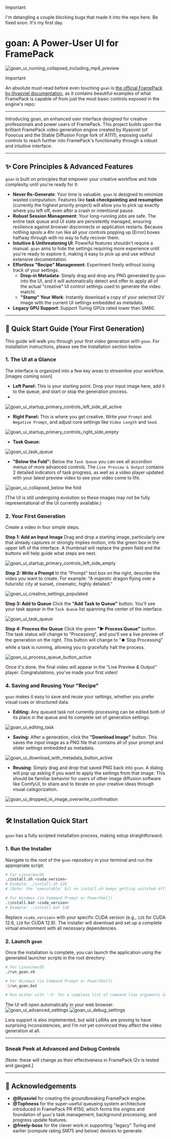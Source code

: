 > [!IMPORTANT]
> I'm detangling a couple blocking bugs that made it into the repo here. Be fixed soon. It's my first day.

# **goan: A Power-User UI for FramePack**
![goan_ui_running_collapsed_including_mp4_preview](https://github.com/user-attachments/assets/ba7cbe9e-2684-4f00-80fe-82907467eaff)

> [!IMPORTANT]
> An absolute must-read before even touching `goan` is [the official FramePack by lllyasviel documentation](https://github.com/lllyasviel/FramePack), as it contains beautiful examples of what FramePack is capable of from just the most basic controls exposed in the engine's repo:

---
Introducing goan, an enhanced user interface designed for creative professionals and power users of FramePack. This project builds upon the brilliant FramePack video generation engine created by lllyasviel (of Fooocus and the Stable Diffusion Forge fork of A1111), exposing useful controls to reach further into FramePack's functionality through a robust and intuitive interface.

---

## ✨ Core Principles & Advanced Features

`goan` is built on principles that empower your creative workflow and hide complexity until you're ready for it:

*   **Never Re-Generate**: Your time is valuable. `goan` is designed to minimize wasted computation. Features like **task checkpointing and resumption** (currently the highest priority project) will allow you to pick up exactly where you left off, even after a crash or intentional pause.
*   **Robust Session Management**: Your long-running jobs are safe. The entire task queue and UI state are persistently managed, ensuring resilience against browser disconnects or application restarts. Because nothing spoils a 4hr run like all your controls popping up [Error] boxes halfway through with no way to fully recover them.
*   **Intuitive & Unthreatening UI**: Powerful features shouldn't require a manual. `goan` aims to hide the settings requiring more experience until you're ready to explore it, making it easy to pick up and use without extensive documentation.
*   **Effortless "Recipe" Management**: Experiment freely without losing track of your settings.
    *   **Drop-in Metadata**: Simply drag and drop any PNG generated by `goan` into the UI, and it will automatically detect and offer to apply all of the actual "creative" UI control settings used to generate the video matchi.
    *   **"Stamp" Your Work**: Instantly download a copy of your selected I2V image with the current UI settings embedded as metadata.
*   **Legacy GPU Support**: Support Turing GPUs rated lower than SM80.

---

## 🚀 Quick Start Guide (Your First Generation)

This guide will walk you through your first video generation with `goan`. For installation instructions, please see the Installation section below.

### 1. The UI at a Glance

The interface is organized into a few key areas to streamline your workflow. [images coming soon]

*   **Left Panel:** This is your starting point. Drop your input image here, add it to the queue, and start or stop the generation process.
*   
![goan_ui_startup_primary_controls_left_side_all_active](https://github.com/user-attachments/assets/acdfb830-4aa4-40bc-8682-edd00c6773ee)

*   **Right Panel:** This is where you get creative. Write your `Prompt` and `Negative Prompt`, and adjust core settings like `Video Length` and `Seed`.

![goan_ui_startup_primary_controls_right_side_empty](https://github.com/user-attachments/assets/7bf7f22f-ecba-4c1c-9e22-1b632e154163)

*   **Task Queue:**

![goan_ui_task_queue](https://github.com/user-attachments/assets/15bee305-3d7e-4708-bdb0-1e421e81c10a)

*   **"Below the Fold":** Below the `Task Queue` you can see all accordion menus of more advanced controls. The `Live Preview & Output` contains 2 detailed indicators of task progress, as well as a video player updated with your latest preview video to see your video come to life.

![goan_ui_collapsed_below the fold](https://github.com/user-attachments/assets/b4e5cb6f-b129-44d2-8e8f-a1cd1b22af00)

(The UI is still undergoing evolution so these images may not be fully representational of the UI currently available.)

### 2. Your First Generation

Create a video in four simple steps.

**Step 1: Add an Input Image**
Drag and drop a starting image, particularly one that already captures or strongly implies motion, into the green box in the upper left of the interface. A thumbnail will replace the green field and the buttons will help guide what steps are next. 

![goan_ui_startup_primary_controls_left_side_empty](https://github.com/user-attachments/assets/a763af56-45bd-4bd9-8200-18fc5c5cabe5)

**Step 2: Write a Prompt**
In the "Prompt" text box on the right, describe the video you want to create. For example: "A majestic dragon flying over a futuristic city at sunset, cinematic, highly detailed."

![goan_ui_creative_settings_populated](https://github.com/user-attachments/assets/cf28efed-dd21-4aea-b6b5-a36564d6b240)

**Step 3: Add to Queue**
Click the **"Add Task to Queue"** button. You'll see your task appear in the `Task Queue` list spanning the center of the interface.

![goan_ui_task_queue](https://github.com/user-attachments/assets/1448c243-6406-405e-98f4-900c7e2208fe)

**Step 4: Process the Queue**
Click the green **"▶️ Process Queue"** button. The task status will change to "Processing", and you'll see a live preview of the generation on the right. This button will change to "⏹️ Stop Processing" while a task is running, allowing you to gracefully halt the process.

![goan_ui_process_queue_button_active](https://github.com/user-attachments/assets/ba75710e-e35b-4db9-ab1d-8c299773cada)

Once it's done, the final video will appear in the "Live Preview & Output" player. Congratulations, you've made your first video!

### 4. Saving and Reusing Your "Recipe"

`goan` makes it easy to save and reuse your settings, whether you prefer visual cues or structured data.

*   **Editing:** Any queued task not currently processing can be edited both of its place in the queue and its complete set of generation settings.
  
  ![goan_ui_editing_task](https://github.com/user-attachments/assets/78e84c78-b2b2-4c1d-ba04-fcdc99c8b8cb)

*   **Saving:** After a generation, click the **"Download Image"** button. This saves the input image as a PNG file that contains all of your prompt and slider settings embedded as metadata.

  ![goan_ui_download_with_metadata_button_active](https://github.com/user-attachments/assets/35f55dff-b124-42c1-b9ad-b9f84d4c0ab2)

*   **Reusing:** Simply drag and drop that saved PNG back into `goan`. A dialog will pop up asking if you want to apply the settings from that image. This should be familiar behavior for users of other image diffusion software like ComfyUI, to share and to iterate on your creative ideas through visual categorization.

  ![goan_ui_dropped_in_image_overwrite_confirmation](https://github.com/user-attachments/assets/16d049ea-24c7-403e-b7ff-c9d8a62aec71)

---

## 🛠️ Installation Quick Start

`goan` has a fully scripted installation process, making setup straightforward.

### 1. Run the Installer

Navigate to the root of the `goan` repository in your terminal and run the appropriate script:

```bash
# For Linux/macOS
./install.sh <cuda_version>
# Example: ./install.sh 128
# [Note: the 'executable' bit on install.sh keeps getting switched off, so you may need to instead 'source ./install.sh']

# For Windows (in Command Prompt or PowerShell)
.\install.bat <cuda_version>
# Example: .\install.bat 128
```

Replace `<cuda_version>` with your specific CUDA version (e.g., `126` for CUDA 12.6, `128` for CUDA 12.8). The installer will download and set up a complete virtual environment with all necessary dependencies.

### 2. Launch `goan`

Once the installation is complete, you can launch the application using the generated launcher scripts in the root directory:

```bash
# For Linux/macOS
./run_goan.sh

# For Windows (in Command Prompt or PowerShell)
.\run_goan.bat

# Run either with '-h' for a complete list of command line arguments such as --server and --port
```

The UI will open automatically in your web browser.
![goan_ui_advanced_settings](https://github.com/user-attachments/assets/782f4124-60fc-46ca-90f3-7107ef9dbf66)
![goan_ui_debug_settings](https://github.com/user-attachments/assets/43f27ff4-3ec6-49c5-b0d2-456e66497a03)

Lora support is also implemented, but wild LoRAs are proving to have surprising inconsistencies, and I'm not yet convinced they affect the video generation at all.

---
### Sneak Peek at Advanced and Debug Controls
[Note: these will change as their effectiveness in FramePack I2v is tested and gauged.]



---

## 🙏 Acknowledgements

*   **@lllyasviel** for creating the groundbreaking FramePack engine.
*   **@Tophness** for the super-useful queueing system architecture introduced in FramePack PR #150, which forms the origins and foundation of `goan`'s task management, background processing, and progress update features.
*   **@freely-boss** for the clever work in supporting "legacy" Turing and earlier (compute rating SM75 and below) devices to generate.
